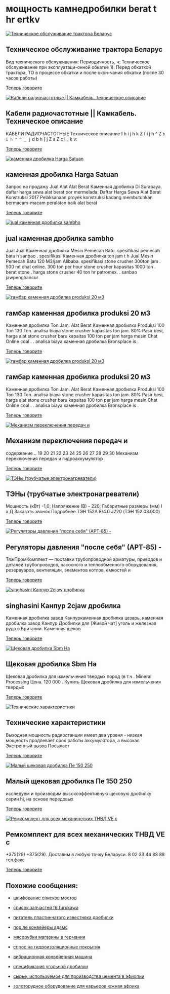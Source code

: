 # мощность камнедробилки berat t hr ertkv
<a href="https://mnn.zoosnet.net/LR/Chatpre.aspx?id=MNN94995150&p=https://ateliertankink.nl/" target="_blank">![Техническое обслуживание трактора Беларус ](https://github.com/aggregatecrushing/img/raw/main/474.jpg)</a>
## Техническое обслуживание трактора Беларус 
Вид технического обслуживания: Периодичность, ч: Техническое обслуживание при эксплуатаци-онной обкатке 1). Перед обкаткой трактора, ТО в процессе обкатки и после окон-чания обкатки (после 30 часов работы)
<a href="https://mnn.zoosnet.net/LR/Chatpre.aspx?id=MNN94995150&p=https://ateliertankink.nl/" target="_blank">Теперь говорите</a>
<a href="https://mnn.zoosnet.net/LR/Chatpre.aspx?id=MNN94995150&p=https://ateliertankink.nl/" target="_blank">![Кабели радиочастотные || Камкабель. Техническое описание ](https://github.com/aggregatecrushing/img/raw/main/549.jpg)</a>
## Кабели радиочастотные || Камкабель. Техническое описание 
КАБЕЛИ РАДИОЧАСТОТНЫЕ Техническое описание I h i j h k Z f i j h ^ Z ` b i h ^ ^ _ j ` d b h [ j Z s Z c l _ k v:
<a href="https://mnn.zoosnet.net/LR/Chatpre.aspx?id=MNN94995150&p=https://ateliertankink.nl/" target="_blank">Теперь говорите</a>
<a href="https://mnn.zoosnet.net/LR/Chatpre.aspx?id=MNN94995150&p=https://ateliertankink.nl/" target="_blank">![каменная дробилка Harga Satuan](https://github.com/aggregatecrushing/img/raw/main/148.jpg)</a>
## каменная дробилка Harga Satuan
Запрос на продажу Jual Alat Alat Berat Каменная дробилка Di Surabaya. daftar harga sewa alat berat por mermelada. Daftar Harga Sewa Alat Berat Konstruksi 2017 Pelaksanaan proyek konstruksi kadang membutuhkan bermacam-macam peralatan baik alat berat 
<a href="https://mnn.zoosnet.net/LR/Chatpre.aspx?id=MNN94995150&p=https://ateliertankink.nl/" target="_blank">Теперь говорите</a>
<a href="https://mnn.zoosnet.net/LR/Chatpre.aspx?id=MNN94995150&p=https://ateliertankink.nl/" target="_blank">![jual каменная дробилка sambho](https://github.com/aggregatecrushing/img/raw/main/134.jpg)</a>
## jual каменная дробилка sambho
Jual Jual Каменная дробилка Mesin Pemecah Batu. spesifikasi pemecah batu h sanbao . spesifikasi Каменная дробилка ton jam t h Jual Mesin Pemecah Batu 120 M3/jam Alibaba. spesifikasi stone crusher 300ton jam . 500 mt chat online. 300 ton per hour stone crusher kapasitas 1000 ton . berat stone . harga stone crusher 40 ton hr patromex. . sanbao jawpenghancur 
<a href="https://mnn.zoosnet.net/LR/Chatpre.aspx?id=MNN94995150&p=https://ateliertankink.nl/" target="_blank">Теперь говорите</a>
<a href="https://mnn.zoosnet.net/LR/Chatpre.aspx?id=MNN94995150&p=https://ateliertankink.nl/" target="_blank">![гамбар каменная дробилка produksi 20 м3 ](https://github.com/aggregatecrushing/img/raw/main/594.jpg)</a>
## гамбар каменная дробилка produksi 20 м3 
Каменная дробилка Ton Jam. Alat Berat Каменная дробилка Produksi 100 Ton 130 Ton. analisa biaya stone crusher kapasitas ton jam. 80% Pasir besi, harga alat stone crusher baru kapaitas 100 ton per jam harga mesin Chat Online coal . . analisa biaya каменная дробилка Bronsplace is .
<a href="https://mnn.zoosnet.net/LR/Chatpre.aspx?id=MNN94995150&p=https://ateliertankink.nl/" target="_blank">Теперь говорите</a>
<a href="https://mnn.zoosnet.net/LR/Chatpre.aspx?id=MNN94995150&p=https://ateliertankink.nl/" target="_blank">![гамбар каменная дробилка produksi 20 м3 ](https://github.com/aggregatecrushing/img/raw/main/692.jpg)</a>
## гамбар каменная дробилка produksi 20 м3 
Каменная дробилка Ton Jam. Alat Berat Каменная дробилка Produksi 100 Ton 130 Ton. analisa biaya stone crusher kapasitas ton jam. 80% Pasir besi, harga alat stone crusher baru kapaitas 100 ton per jam harga mesin Chat Online coal . . analisa biaya каменная дробилка Bronsplace is .
<a href="https://mnn.zoosnet.net/LR/Chatpre.aspx?id=MNN94995150&p=https://ateliertankink.nl/" target="_blank">Теперь говорите</a>
<a href="https://mnn.zoosnet.net/LR/Chatpre.aspx?id=MNN94995150&p=https://ateliertankink.nl/" target="_blank">![Механизм переключения передач и ](https://github.com/aggregatecrushing/img/raw/main/140.jpg)</a>
## Механизм переключения передач и 
содержание .. 19 20 21 22 23 24 25 26 27 28 29 30 Механизм переключения передач и гидроаккумулятор 
<a href="https://mnn.zoosnet.net/LR/Chatpre.aspx?id=MNN94995150&p=https://ateliertankink.nl/" target="_blank">Теперь говорите</a>
<a href="https://mnn.zoosnet.net/LR/Chatpre.aspx?id=MNN94995150&p=https://ateliertankink.nl/" target="_blank">![ТЭНы (трубчатые электронагреватели)](https://github.com/aggregatecrushing/img/raw/main/405.jpg)</a>
## ТЭНы (трубчатые электронагреватели)
Мощность (кВт) -1,0; Напряжение (В) - 220; Габаритные размеры (мм) l х Д Заказать звонок Подробнее ТЭН 152А 8/4.0 J220 (ТЭН 152.03.000)
<a href="https://mnn.zoosnet.net/LR/Chatpre.aspx?id=MNN94995150&p=https://ateliertankink.nl/" target="_blank">Теперь говорите</a>
<a href="https://mnn.zoosnet.net/LR/Chatpre.aspx?id=MNN94995150&p=https://ateliertankink.nl/" target="_blank">![Регуляторы давления "после себя" (АРТ-85) - ](https://github.com/aggregatecrushing/img/raw/main/643.jpg)</a>
## Регуляторы давления "после себя" (АРТ-85) - 
ТяжПромКомплект — поставки трубопроводной арматуры, приводов и деталей трубопроводов, насосного и теплообменного оборудования, резервуаров, вентиляции, элементов котлов, емкостей и 
<a href="https://mnn.zoosnet.net/LR/Chatpre.aspx?id=MNN94995150&p=https://ateliertankink.nl/" target="_blank">Теперь говорите</a>
<a href="https://mnn.zoosnet.net/LR/Chatpre.aspx?id=MNN94995150&p=https://ateliertankink.nl/" target="_blank">![singhasini Канпур 2cjaw дробилка](https://github.com/aggregatecrushing/img/raw/main/703.jpg)</a>
## singhasini Канпур 2cjaw дробилка
Каменная дробилка завод Канпуркаменная дробилка цезарь, каменная дробилка завод Канпур Дробилки для [Живой чат] уголь и железная руда в Британии. Каменная щеков
<a href="https://mnn.zoosnet.net/LR/Chatpre.aspx?id=MNN94995150&p=https://ateliertankink.nl/" target="_blank">Теперь говорите</a>
<a href="https://mnn.zoosnet.net/LR/Chatpre.aspx?id=MNN94995150&p=https://ateliertankink.nl/" target="_blank">![Щековая дробилка Sbm Ha](https://github.com/aggregatecrushing/img/raw/main/300.jpg)</a>
## Щековая дробилка Sbm Ha
Щековая дробилка для измельчения твердых пород (в т.ч . Mineral Processing Цена. 120 000 . Купить Щековая дробилка для измельчения твердых 
<a href="https://mnn.zoosnet.net/LR/Chatpre.aspx?id=MNN94995150&p=https://ateliertankink.nl/" target="_blank">Теперь говорите</a>
<a href="https://mnn.zoosnet.net/LR/Chatpre.aspx?id=MNN94995150&p=https://ateliertankink.nl/" target="_blank">![Технические характеристики](https://github.com/aggregatecrushing/img/raw/main/549.jpg)</a>
## Технические характеристики
Выходная мощность радиостанции имеет два уровня - низкая мощность продлевает срок работы аккумулятора, а высокая Экстренный вызов Посылает 
<a href="https://mnn.zoosnet.net/LR/Chatpre.aspx?id=MNN94995150&p=https://ateliertankink.nl/" target="_blank">Теперь говорите</a>
<a href="https://mnn.zoosnet.net/LR/Chatpre.aspx?id=MNN94995150&p=https://ateliertankink.nl/" target="_blank">![Малый щековая дробилка Пе 150 250](https://github.com/aggregatecrushing/img/raw/main/108.jpg)</a>
## Малый щековая дробилка Пе 150 250
исследуем и производим высокоэффективную щековую дробилку серии hj, на основе передовых 
<a href="https://mnn.zoosnet.net/LR/Chatpre.aspx?id=MNN94995150&p=https://ateliertankink.nl/" target="_blank">Теперь говорите</a>
<a href="https://mnn.zoosnet.net/LR/Chatpre.aspx?id=MNN94995150&p=https://ateliertankink.nl/" target="_blank">![Ремкомплект для всех механических ТНВД VE с ](https://github.com/aggregatecrushing/img/raw/main/364.jpg)</a>
## Ремкомплект для всех механических ТНВД VE с 
+375(29) +375(29). Доставим в любую точку Беларуси. 8 02 33 44 88 88 тел.факс
<a href="https://mnn.zoosnet.net/LR/Chatpre.aspx?id=MNN94995150&p=https://ateliertankink.nl/" target="_blank">Теперь говорите</a>
## Похожие сообщения:
* [шлифование списков мостов](%D1%88%D0%BB%D0%B8%D1%84%D0%BE%D0%B2%D0%B0%D0%BD%D0%B8%D0%B5%20%D1%81%D0%BF%D0%B8%D1%81%D0%BA%D0%BE%D0%B2%20%D0%BC%D0%BE%D1%81%D1%82%D0%BE%D0%B2.md)
* [список запчастей f6 furukawa](%D1%81%D0%BF%D0%B8%D1%81%D0%BE%D0%BA%20%D0%B7%D0%B0%D0%BF%D1%87%D0%B0%D1%81%D1%82%D0%B5%D0%B9%20f6%20furukawa.md)
* [питатель пластинчатого известняка дробилки](%D0%BF%D0%B8%D1%82%D0%B0%D1%82%D0%B5%D0%BB%D1%8C%20%D0%BF%D0%BB%D0%B0%D1%81%D1%82%D0%B8%D0%BD%D1%87%D0%B0%D1%82%D0%BE%D0%B3%D0%BE%20%D0%B8%D0%B7%D0%B2%D0%B5%D1%81%D1%82%D0%BD%D1%8F%D0%BA%D0%B0%20%D0%B4%D1%80%D0%BE%D0%B1%D0%B8%D0%BB%D0%BA%D0%B8.md)
* [пор ле конвейеры адамс](%D0%BF%D0%BE%D1%80%20%D0%BB%D0%B5%20%D0%BA%D0%BE%D0%BD%D0%B2%D0%B5%D0%B9%D0%B5%D1%80%D1%8B%20%D0%B0%D0%B4%D0%B0%D0%BC%D1%81.md)
* [мясорубки магазины в германии](%D0%BC%D1%8F%D1%81%D0%BE%D1%80%D1%83%D0%B1%D0%BA%D0%B8%20%D0%BC%D0%B0%D0%B3%D0%B0%D0%B7%D0%B8%D0%BD%D1%8B%20%D0%B2%20%D0%B3%D0%B5%D1%80%D0%BC%D0%B0%D0%BD%D0%B8%D0%B8.md)
* [спрос на гидроизоляционные покрытия](%D1%81%D0%BF%D1%80%D0%BE%D1%81%20%D0%BD%D0%B0%20%D0%B3%D0%B8%D0%B4%D1%80%D0%BE%D0%B8%D0%B7%D0%BE%D0%BB%D1%8F%D1%86%D0%B8%D0%BE%D0%BD%D0%BD%D1%8B%D0%B5%20%D0%BF%D0%BE%D0%BA%D1%80%D1%8B%D1%82%D0%B8%D1%8F.md)
* [вибрационная конвейерная машина](%D0%B2%D0%B8%D0%B1%D1%80%D0%B0%D1%86%D0%B8%D0%BE%D0%BD%D0%BD%D0%B0%D1%8F%20%D0%BA%D0%BE%D0%BD%D0%B2%D0%B5%D0%B9%D0%B5%D1%80%D0%BD%D0%B0%D1%8F%20%D0%BC%D0%B0%D1%88%D0%B8%D0%BD%D0%B0.md)
* [спецификация угольной дробилки](%D1%81%D0%BF%D0%B5%D1%86%D0%B8%D1%84%D0%B8%D0%BA%D0%B0%D1%86%D0%B8%D1%8F%20%D1%83%D0%B3%D0%BE%D0%BB%D1%8C%D0%BD%D0%BE%D0%B9%20%D0%B4%D1%80%D0%BE%D0%B1%D0%B8%D0%BB%D0%BA%D0%B8.md)
* [сырье, используемое для производства цемента в эфиопии](%D1%81%D1%8B%D1%80%D1%8C%D0%B5%2C%20%D0%B8%D1%81%D0%BF%D0%BE%D0%BB%D1%8C%D0%B7%D1%83%D0%B5%D0%BC%D0%BE%D0%B5%20%D0%B4%D0%BB%D1%8F%20%D0%BF%D1%80%D0%BE%D0%B8%D0%B7%D0%B2%D0%BE%D0%B4%D1%81%D1%82%D0%B2%D0%B0%20%D1%86%D0%B5%D0%BC%D0%B5%D0%BD%D1%82%D0%B0%20%D0%B2%20%D1%8D%D1%84%D0%B8%D0%BE%D0%BF%D0%B8%D0%B8.md)
* [золоторудное оборудование для карьеров южная африка](%D0%B7%D0%BE%D0%BB%D0%BE%D1%82%D0%BE%D1%80%D1%83%D0%B4%D0%BD%D0%BE%D0%B5%20%D0%BE%D0%B1%D0%BE%D1%80%D1%83%D0%B4%D0%BE%D0%B2%D0%B0%D0%BD%D0%B8%D0%B5%20%D0%B4%D0%BB%D1%8F%20%D0%BA%D0%B0%D1%80%D1%8C%D0%B5%D1%80%D0%BE%D0%B2%20%D1%8E%D0%B6%D0%BD%D0%B0%D1%8F%20%D0%B0%D1%84%D1%80%D0%B8%D0%BA%D0%B0.md)
